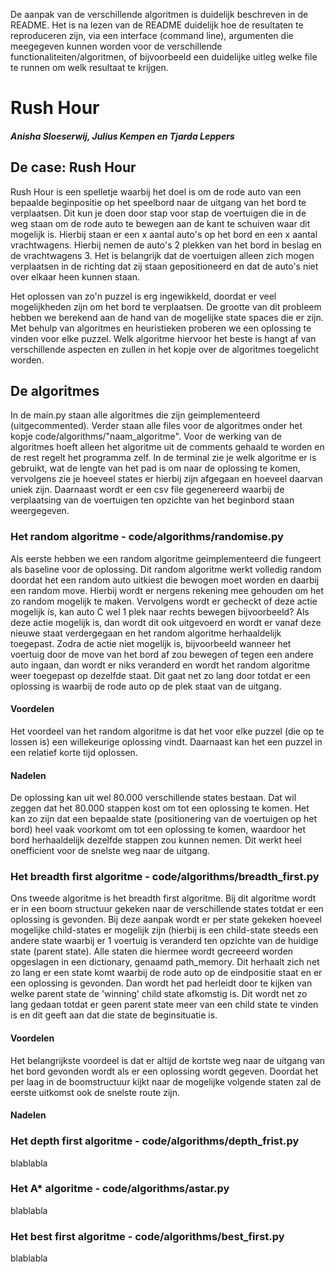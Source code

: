 De aanpak van de verschillende algoritmen is duidelijk beschreven in de README.
Het is na lezen van de README duidelijk hoe de resultaten te reproduceren zijn, via een interface (command line), argumenten die meegegeven kunnen worden voor de verschillende functionaliteiten/algoritmen, of bijvoorbeeld een duidelijke uitleg welke file te runnen om welk resultaat te krijgen.

# Rush Hour
##### Anisha Sloeserwij, Julius Kempen en Tjarda Leppers

## De case: Rush Hour
Rush Hour is een spelletje waarbij het doel is om de rode auto van een bepaalde beginpositie op het speelbord naar de uitgang van het bord te verplaatsen.
Dit kun je doen door stap voor stap de voertuigen die in de weg staan om de rode auto te bewegen aan de kant te schuiven waar dit mogelijk is. 
Hierbij staan er een x aantal auto's op het bord en een x aantal vrachtwagens. Hierbij nemen de auto's 2 plekken van het bord in beslag en de vrachtwagens 3.
Het is belangrijk dat de voertuigen alleen zich mogen verplaatsen in de richting dat zij staan gepositioneerd en dat de auto's niet over elkaar heen kunnen staan.

Het oplossen van zo'n puzzel is erg ingewikkeld, doordat er veel mogelijkheden zijn om het bord te verplaatsen.
De grootte van dit probleem hebben we berekend aan de hand van de mogelijke state spaces die er zijn. 
Met behulp van algoritmes en heuristieken proberen we een oplossing te vinden voor elke puzzel. 
Welk algoritme hiervoor het beste is hangt af van verschillende aspecten en zullen in het kopje over de algoritmes toegelicht worden. 

## De algoritmes
In de main.py staan alle algoritmes die zijn geimplementeerd (uitgecommented). Verder staan alle files voor de algoritmes onder het kopje code/algorithms/"naam_algoritme". Voor de werking van de algoritmes hoeft alleen het algoritme uit de comments gehaald te worden en de rest regelt het programma zelf. In de terminal zie je welk algoritme er is gebruikt, wat de lengte van het pad is om naar de oplossing te komen, vervolgens zie je hoeveel states er hierbij zijn afgegaan en hoeveel daarvan uniek zijn. Daarnaast wordt er een csv file gegenereerd waarbij de verplaatsing van de voertuigen ten opzichte van het beginbord staan weergegeven.  

### Het random algoritme - code/algorithms/randomise.py
Als eerste hebben we een random algoritme geimplementeerd die fungeert als baseline voor de oplossing. 
Dit random algoritme werkt volledig random doordat het een random auto uitkiest die bewogen moet worden en daarbij een random move.
Hierbij wordt er nergens rekening mee gehouden om het zo random mogelijk te maken. 
Vervolgens wordt er gecheckt of deze actie mogelijk is, kan auto C wel 1 plek naar rechts bewegen bijvoorbeeld?
Als deze actie mogelijk is, dan wordt dit ook uitgevoerd en wordt er vanaf deze nieuwe staat verdergegaan en het random algoritme herhaaldelijk toegepast.
Zodra de actie niet mogelijk is, bijvoorbeeld wanneer het voertuig door de move van het bord af zou bewegen of tegen een andere auto ingaan, dan wordt er niks veranderd en wordt het random algoritme weer toegepast op dezelfde staat.
Dit gaat net zo lang door totdat er een oplossing is waarbij de rode auto op de plek staat van de uitgang. 

#### Voordelen
Het voordeel van het random algoritme is dat het voor elke puzzel (die op te lossen is) een willekeurige oplossing vindt.
Daarnaast kan het een puzzel in een relatief korte tijd oplossen.

#### Nadelen
De oplossing kan uit wel 80.000 verschillende states bestaan. Dat wil zeggen dat het 80.000 stappen kost om tot een oplossing te komen. 
Het kan zo zijn dat een bepaalde state (positionering van de voertuigen op het bord) heel vaak voorkomt om tot een oplossing te komen, waardoor het bord herhaaldelijk dezelfde stappen zou kunnen nemen. Dit werkt heel onefficient voor de snelste weg naar de uitgang.

### Het breadth first algoritme - code/algorithms/breadth_first.py
Ons tweede algoritme is het breadth first algoritme. 
Bij dit algoritme wordt er in een boom structuur gekeken naar de verschillende states totdat er een oplossing is gevonden. 
Bij deze aanpak wordt er per state gekeken hoeveel mogelijke child-states er mogelijk zijn (hierbij is een child-state steeds een andere state waarbij er 1 voertuig is veranderd ten opzichte van de huidige state (parent state).
Alle staten die hiermee wordt gecreeerd worden opgeslagen in een dictionary, genaamd path_memory.
Dit herhaalt zich net zo lang er een state komt waarbij de rode auto op de eindpositie staat en er een oplossing is gevonden. 
Dan wordt het pad herleidt door te kijken van welke parent state de 'winning' child state afkomstig is.
Dit wordt net zo lang gedaan totdat er geen parent state meer van een child state te vinden is en dit geeft aan dat die state de beginsituatie is. 

#### Voordelen
Het belangrijkste voordeel is dat er altijd de kortste weg naar de uitgang van het bord gevonden wordt als er een oplossing wordt gegeven.
Doordat het per laag in de boomstructuur kijkt naar de mogelijke volgende staten zal de eerste uitkomst ook de snelste route zijn. 

#### Nadelen

### Het depth first algoritme - code/algorithms/depth_frist.py
blablabla

### Het A* algoritme - code/algorithms/astar.py
blablabla

### Het best first algoritme - code/algorithms/best_first.py
blablabla



